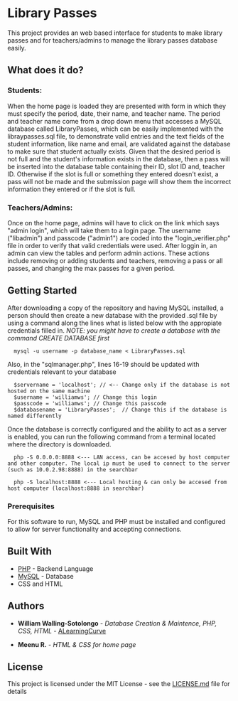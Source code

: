 # Library Passes

This project provides an web based interface for students to make library passes and for teachers/admins to manage the library passes database easily.

## What does it do?

### Students:
  When the home page is loaded they are presented with form in which they must specify the period, date, their name, and teacher name. The period and teacher name come from a drop down menu that accesses a MySQL database called LibraryPasses, which can be easily implemented with the libraypasses.sql file, to demonstrate valid entries and the text fields of the student information, like name and email, are validated against the database to make sure that student actually exists. Given that the desired period is not full and the student's information exists in the database, then a pass will be inserted into the database table containing their ID, slot ID and, teacher ID. Otherwise if the slot is full or something they entered doesn't exist, a pass will not be made and the submission page will show them the incorrect information they entered or if the slot is full.
  
### Teachers/Admins:
  Once on the home page, admins will have to click on the link which says "admin login", which will take them to a login page. The username ("libadmin") and passcode ("admin1") are coded into the "login_verifier.php" file in order to verify that valid credentials were used. After loggin in, an admin can view the tables and perform admin actions. These actions include removing or adding students and teachers, removing a pass or all passes, and changing the max passes for a given period.
  
## Getting Started

After downloading a copy of the repository and having MySQL installed, a person should then create a new database with the provided .sql file by using a command along the lines what is listed below with the appropiate credentials filled in.
  *NOTE: you might have to create a database with the command CREATE DATABASE first*
```
  mysql -u username -p database_name < LibraryPasses.sql
```
Also, in the "sqlmanager.php", lines 16-19 should be updated with credentials relevant to your database
```
  $servername = 'localhost'; // <-- Change only if the database is not hosted on the same machine
  $username = 'williamws'; // Change this login
  $passcode = 'williamws'; // Change this passcode
  $databasename = 'LibraryPasses';  // Change this if the database is named differently
```

Once the database is correctly configured and the ability to act as a server is enabled, you can run the following command from a terminal located where the directory is downloaded.
```
  php -S 0.0.0.0:8888 <--- LAN access, can be accesed by host computer and other computer. The local ip must be used to connect to the server (such as 10.0.2.98:8888) in the searchbar
```
```
  php -S localhost:8888 <--- Local hosting & can only be accesed from host computer (localhost:8888 in searchbar)
```

### Prerequisites

For this software to run, MySQL and PHP must be installed and configured to allow for server functionality and accepting connections.


## Built With

* [PHP](https://www.php.net/) - Backend Language
* [MySQL](https://dev.mysql.com/downloads/mysql/) - Database
* CSS and HTML


## Authors

* **William Walling-Sotolongo** - *Database Creation & Maintence, PHP, CSS, HTML* - [ALearningCurve](https://github.com/ALearningCurve)


* **Meenu R.** - *HTML & CSS for home page* 

## License

This project is licensed under the MIT License - see the [LICENSE.md](LICENSE.md) file for details
